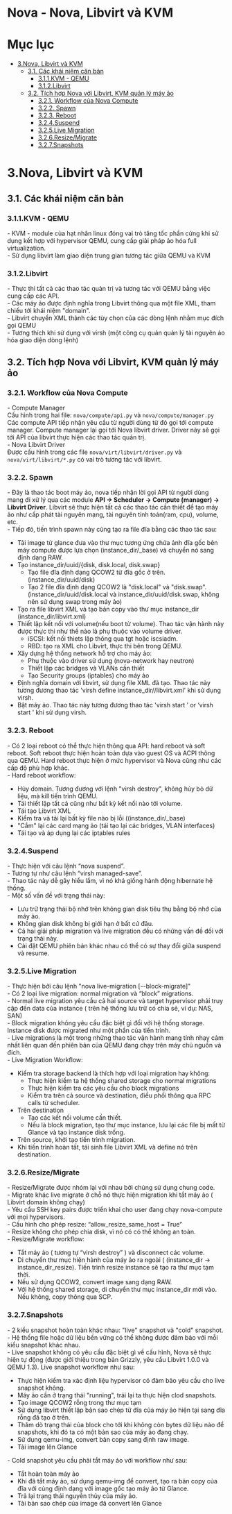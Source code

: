 # Nova - Nova, Libvirt và KVM

# Mục lục
- [3.Nova, Libvirt và KVM](#3)
  - [3.1. Các khái niệm căn bản](#3.1)
    - [3.1.1.KVM - QEMU](#3.1.1)
    - [3.1.2.Libvirt](#3.1.2)
  - [3.2. Tích hợp Nova với Libvirt, KVM quản lý máy ảo](#3.2)
    - [3.2.1. Workflow của Nova Compute](#3.2.1)
    - [3.2.2. Spawn](#3.2.2)
    - [3.2.3. Reboot](#3.2.3)
    - [3.2.4.Suspend](#3.2.4)
    - [3.2.5.Live Migration](#3.2.5)
    - [3.2.6.Resize/Migrate](#3.2.6)
    - [3.2.7.Snapshots](#3.2.7)



<a name="3"></a>
# 3.Nova, Libvirt và KVM
<a name="3.1"></a>
## 3.1. Các khái niệm căn bản
<a name="3.1.1"></a>
### 3.1.1.KVM - QEMU
\- KVM - module của hạt nhân linux đóng vai trò tăng tốc phần cứng khi sử dụng kết hợp với hypervisor QEMU, cung cấp giải pháp ảo hóa full virtualization.  
\- Sử dụng libvirt làm giao diện trung gian tương tác giữa QEMU và KVM  
<a name="3.1.2"></a>
### 3.1.2.Libvirt
\- Thực thi tất cả các thao tác quản trị và tương tác với QEMU bằng việc cung cấp các API.  
\- Các máy ảo được định nghĩa trong Libvirt thông qua một file XML, tham chiếu tới khái niệm "domain".  
\- Libvirt chuyển XML thành các tùy chọn của các dòng lệnh nhằm mục đích gọi QEMU  
\- Tương thích khi sử dụng với virsh (một công cụ quản quản lý tài nguyên ảo hóa giao diện dòng lệnh)  
<a name="3.2"></a>
## 3.2. Tích hợp Nova với Libvirt, KVM quản lý máy ảo
<a name="3.2.1"></a>
### 3.2.1. Workflow của Nova Compute
\- Compute Manager  
Cấu hình trong hai file: `nova/compute/api.py` và `nova/compute/manager.py`  
Các compute API tiếp nhận yêu cầu từ người dùng từ đó gọi tới compute manager. Compute manager lại gọi tới Nova libvirt driver. Driver này sẽ gọi tới API của libvirt thực hiện các thao tác quản trị.  
\- Nova Libvirt Driver  
Được cấu hình trong các file `nova/virt/libvirt/driver.py` và `nova/virt/libvirt/*.py` có vai trò tương tác với libvirt.  
<a name="3.2.2"></a>
### 3.2.2. Spawn
\- Đây là thao tác boot máy ảo, nova tiếp nhận lời gọi API từ người dùng mang đi xử lý qua các module **API -> Scheduler -> Compute (manager) -> Libvirt Driver**. Libvirt sẽ thực hiện tất cả các thao tác cần thiết để tạo máy ảo như cấp phát tài nguyên mạng, tài nguyên tính toán(ram, cpu), volume, etc.  
\- Tiếp đó, tiến trình spawn này cũng tạo ra file đĩa bằng các thao tác sau:  
- Tải image từ glance đưa vào thư mục tương ứng chứa ảnh đĩa gốc bên máy compute được lựa chọn (instance_dir/_base) và chuyển nó sang định dạng RAW.
- Tạo instance_dir/uuid/{disk, disk.local, disk.swap}
  - Tạo file đĩa định dạng QCOW2 từ đĩa gốc ở trên. (instance_dir/uuid/disk)
  - Tạo 2 file đĩa định dạng QCOW2 là "disk.local" và "disk.swap". (instance_dir/uuid/disk.local và instance_dir/uuid/disk.swap, không nên sử dụng swap trong máy ảo)
- Tạo ra file libvirt XML và tạo bản copy vào thư mục instance_dir (instance_dir/libvirt.xml)
- Thiết lập kết nối với volume(nếu boot từ volume). Thao tác vận hành này được thực thi như thế nào là phụ thuộc vào volume driver.
  - iSCSI: kết nối thiets lập thông qua tgt hoặc iscsiadm.
  - RBD: tạo ra XML cho Libvirt, thực thi bên trong QEMU.
- Xây dựng hệ thống network hỗ trợ cho máy ảo:
  - Phụ thuộc vào driver sử dụng (nova-network hay neutron)
  - Thiết lập các bridges và VLANs cần thiết
  - Tạo Security groups (iptables) cho máy ảo
- Định nghĩa domain với libvirt, sử dụng file XML đã tạo. Thao tác này tương đương thao tác 'virsh define instance_dir//libvirt.xml' khi sử dụng virsh.  
- Bật máy ảo. Thao tác này tương đương thao tác 'virsh start ’ or ‘virsh start ' khi sử dụng virsh.

<a name="3.2.3"></a>
### 3.2.3. Reboot
\- Có 2 loại reboot có thể thực hiện thông qua API: hard reboot và soft reboot. Soft reboot thực hiện hoàn toàn dựa vào guest OS và ACPI thông qua QEMU. Hard reboot thực hiện ở mức hypervisor và Nova cũng như các cấp độ phù hợp khác.  
\- Hard reboot workflow:  
- Hủy domain. Tương đương với lệnh "virsh destroy", không hủy bỏ dữ liệu, mà kill tiến trình QEMU.
- Tái thiết lập tất cả cũng như bất kỳ kết nối nào tới volume.
- Tái tạo Libvirt XML
- Kiểm tra và tải lại bất kỳ file nào bị lỗi ((instance_dir/_base)
- "Cắm" lại các card mạng ảo (tái tạo lại các bridges, VLAN interfaces)
- Tái tạo và áp dụng lại các iptables rules

<a name="3.2.4"></a>
### 3.2.4.Suspend
\- Thực hiện với câu lệnh “nova suspend”.  
\- Tương tự như câu lệnh “virsh managed-save”.  
\- Thao tác này dễ gây hiểu lầm, vì nó khá giống hành động hibernate hệ thống.  
\- Một số vấn đề với trạng thái này:  
- Lưu trữ trạng thái bộ nhớ trên không gian disk tiêu thụ bằng bộ nhớ của máy ảo.
- Không gian disk không bị giới hạn ở bất cứ đâu.
- Cả hai giải pháp migration và live migration đều có những vấn đề đối với trạng thái này.
- Cài đặt QEMU phiên bản khác nhau có thể có sự thay đổi giữa suspend và resume.

<a name="3.2.5"></a>
### 3.2.5.Live Migration
\- Thực hiện bởi câu lệnh "nova live-migration [--block-migrate]"  
\- Có 2 loại live migration: normal migration và “block” migrations.  
\- Normal live migration yêu cầu cả hai source và target hypervisor phải truy cập đến data của instance ( trên hệ thống lưu trữ có chia sẻ, ví dụ: NAS, SAN)  
\- Block migration không yêu cầu đặc biệt gì đối với hệ thống storage. Instance disk được migrated như một phần của tiến trình.  
\- Live migrations là một trong những thao tác vận hành mang tính nhạy cảm nhất liên quan đến phiên bản của QEMU đang chạy trên máy chủ nguồn và đích.  
\- Live Migration Workflow:  
- Kiểm tra storage backend là thích hợp với loại migration hay không:
  - Thực hiện kiểm ta hệ thống shared storage cho normal migrations
  - Thực hiện kiểm tra các yêu cầu cho block migrations
  - Kiểm tra trên cả source và destination, điều phối thông qua RPC calls từ scheduler.
- Trên destination
  - Tạo các kết nối volume cần thiết.
  - Nếu là block migration, tạo thư mục instance, lưu lại các file bị mất từ Glance và tạo instance disk trống.
- Trên source, khởi tạo tiến trình migration.
- Khi tiến trình hoàn tất, tái sinh file Libvirt XML và define nó trên destination.

<a name="3"></a>
### 3.2.6.Resize/Migrate
\- Resize/Migrate được nhóm lại với nhau bởi chúng sử dụng chung code.  
\- Migrate khác live migrate ở chỗ nó thực hiện migration khi tắt máy ảo ( Libvirt domain không chạy)  
\- Yêu cầu SSH key pairs được triển khai cho user đang chạy nova-compute với mọi hypervisors.  
\- Cấu hình cho phép resize: “allow_resize_same_host = True”  
\- Resize không cho phép chia disk, vì nó có có thể không an toàn.  
\- Resize/Migrate workflow:  
- Tắt máy ảo ( tương tự “virsh destroy” ) và disconnect các volume.
- Di chuyển thư mục hiện hành của máy ảo ra ngoài (  (instance_dir -> instance_dir_resize). Tiến trình resize instance sẽ tạo ra thư mục tạm thời.
- Nếu sử dụng QCOW2, convert image sang dạng RAW.
- Với hệ thống shared storage, di chuyển thư mục instance_dir mới vào. Nếu không, copy thông qua SCP.

<a name="3"></a>
### 3.2.7.Snapshots
\- 2 kiểu snapshot hoàn toàn khác nhau: "live" snapshot và "cold" snapshot.  
\- Hệ thống file hoặc dữ liệu bền vững có thể không được đảm bảo với mỗi kiểu snapshot khác nhau.  
\- Live snapshot không có yêu cầu đặc biệt gì về cấu hình, Nova sẽ thực hiện tự động (được giới thiệu trong bản Grizzly, yêu cầu Libvirt 1.0.0 và QEMU 1.3).  Live snapshot workflow như sau:  
- Thực hiện kiểm tra xác định liệu hypervisor có đảm bảo yêu cầu cho live snapshot không.
- Máy ảo cần ở trạng thái "running", trái lại ta thực hiện clod snapshots.
- Tạo image QCOW2 rỗng trong thư mục tạm
- Sử dụng libvirt thiết lập bản sao chép từ đĩa của máy ảo hiện tại sang đĩa rỗng đã tạo ở trên.
- Thăm dò trạng thái của block cho tới khi không còn bytes dữ liệu nào để snapshots, khi đó ta có một bản sao của máy ảo đang chạy.
- Sử dụng qemu-img, convert bản copy sang định raw image.
- Tải image lên Glance

\- Cold snapshot yêu cầu phải tắt máy ảo với workflow như sau:  
- Tắt hoàn toàn máy ảo
- Khi đã tắt máy ảo, sử dụng qemu-img để convert, tạo ra bản copy của đĩa với cùng định dạng với image gốc tạo máy ảo từ Glance.
- Trả lại trạng thái nguyên thủy của máy ảo.
- Tải bản sao chép của image đã convert lên Glance





